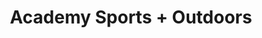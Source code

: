 ---
title: "Academy Sports + Outdoors"
url: /elizabethtown/academy-sports-outdoors/
shop: sports
---